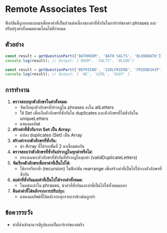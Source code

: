 # Remote Associates Test

ฟังก์ชันนี้ถูกออกแบบมาเพื่อหาคำที่เป็นส่วนต่อเนื่องของคำที่ซ้ำกันในอาร์เรย์ของคำ phrases และปรับปรุงคำทั้งหมดตามเงื่อนไขที่กำหนด

## ตัวอย่าง

```js
const result = getQuestionPart(['BATHROOM', 'BATH SALTS', 'BLOODBATH']);
console.log(result); // Output: ['ROOM', 'SALTS', 'BLOOD']
```

```js
const result = getQuestionPart(['BEFRIEND', 'GIRLFRIEND', 'FRIENDSHIP']);
console.log(result); // Output: [ 'BE', 'GIRL', 'SHIP' ]
```

## การทำงาน

1. **ตรวจสอบทุกตัวอักษรในคำทั้งหมด:**
    - จัดเก็บทุกตัวอักษรที่ปรากฏใน phrases ลงใน allLetters
    - ใช้ Set เพื่อเก็บตัวอักษรที่ซ้ำกันใน duplicates และตัวอักษรที่ไม่ซ้ำกันใน uniqueLetters
    - แสดงผลลัพธ์
2. **สร้างคำที่ซ้ำกันจาก Set เป็น Array:**
    - แปลง duplicates (Set) เป็น Array
3. **สร้างคำจากตัวอักษรที่ซ้ำกัน:**
    - นำ Array ที่ได้จากขั้นที่ 2 มาเชื่อมต่อกัน
4. **ตรวจสอบว่าตัวอักษรที่ซ้ำกันปรากฏในทุกคำหรือไม่:**
    - กรองเฉพาะตัวอักษรที่ซ้ำกันที่ปรากฏในทุกคำ (validDuplicateLetters)
5. **จัดเรียงตัวอักษรเพื่อหาคำที่เป็นไปได้:**
    - ใช้การเรียกซ้ำ (recursion) ในฟังก์ชัน rearrange เพื่อสร้างคำที่เป็นไปได้จากตัวอักษรที่ซ้ำกัน
6. **ลบคำที่ซ้ำกันและคำที่เป็นไปได้จากคำทั้งหมด:**
    - ในแต่ละคำใน phrases, นำคำที่ซ้ำกันและคำที่เป็นไปได้ทั้งหมดออก
7. **คืนค่าคำที่ได้หลังจากการปรับปรุง:**
    - แสดงผลลัพธ์ที่ได้หลังจากทุกรายการข้างต้นถูกทำ

## ข้อควรระวัง

- คำที่ส่งเข้ามาควรมีรูปแบบเป็นอาร์เรย์ของสตริง
